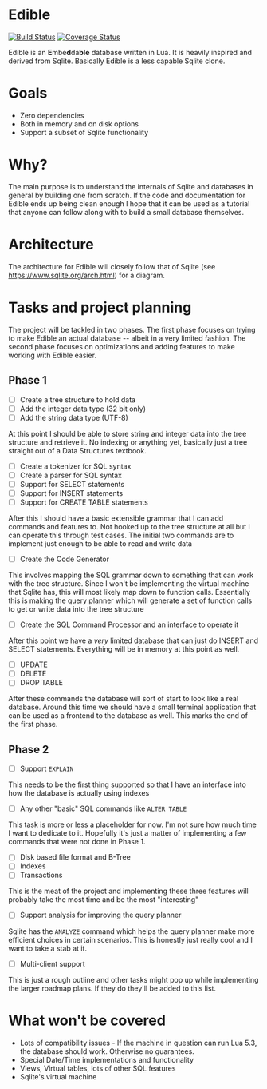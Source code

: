 # Edible
[![Build Status](https://travis-ci.org/aweidner/edible.svg?branch=master)](https://travis-ci.org/aweidner/edible)
[![Coverage Status](https://coveralls.io/repos/github/aweidner/edible/badge.svg?branch=master)](https://coveralls.io/github/aweidner/edible?branch=master)

Edible is an **E**mbe**d**da**ble** database written in Lua.  It is heavily inspired and derived from
Sqlite. Basically Edible is a less capable Sqlite clone.

# Goals

* Zero dependencies 
* Both in memory and on disk options
* Support a subset of Sqlite functionality

# Why? 

The main purpose is to understand the internals of Sqlite and databases in general by building one
from scratch.  If the code and
documentation for Edible ends up being clean enough I hope that it can be used as
a tutorial that anyone can follow along with to build a small database themselves.

# Architecture

The architecture for Edible will closely follow that of Sqlite (see https://www.sqlite.org/arch.html)
for a diagram.

# Tasks and project planning 

The project will be tackled in two phases. The first
phase focuses on trying to make Edible an actual database -- albeit in a very limited fashion.
The second phase focuses on optimizations and adding features to make working with Edible easier.

## Phase 1

- [ ] Create a tree structure to hold data
- [ ] Add the integer data type (32 bit only)
- [ ] Add the string data type (UTF-8)

At this point I should be able to store string and integer data into the tree structure and retrieve it.  No indexing
or anything yet, basically just a tree straight out of a Data Structures textbook.

- [ ] Create a tokenizer for SQL syntax
- [ ] Create a parser for SQL syntax
- [ ] Support for SELECT statements
- [ ] Support for INSERT statements
- [ ] Support for CREATE TABLE statements

After this I should have a basic extensible grammar that I can add commands and features to.  Not hooked up to the tree
structure at all but I can operate this through test cases.  The initial two commands are to implement just enough to be
able to read and write data

- [ ] Create the Code Generator

This involves mapping the SQL grammar down to something that can work with the tree structure.  Since I won't be implementing
the virtual machine that Sqlite has, this will most likely map down to function calls.  Essentially this is making the query 
planner which will generate a set of function calls to get or write data into the tree structure

- [ ] Create the SQL Command Processor and an interface to operate it

After this point we have a *very* limited database that can just do INSERT and SELECT statements.  Everything will be
in memory at this point as well.

- [ ] UPDATE
- [ ] DELETE
- [ ] DROP TABLE

After these commands the database will sort of start to look like a real database.  Around this time we should have a small terminal
application that can be used as a frontend to the database as well.  This marks the end of the first phase.

## Phase 2

- [ ] Support `EXPLAIN`

This needs to be the first thing supported so that I have an interface into how the database is actually using indexes

- [ ] Any other "basic" SQL commands like `ALTER TABLE`

This task is more or less a placeholder for now.  I'm not sure how much time I want to dedicate to it.  Hopefully it's just
a matter of implementing a few commands that were not done in Phase 1.

- [ ] Disk based file format and B-Tree
- [ ] Indexes
- [ ] Transactions

This is the meat of the project and implementing these three features will probably take the most time and be the most "interesting"

- [ ] Support analysis for improving the query planner 

Sqlite has the `ANALYZE` command which helps the query planner make more efficient choices in certain scenarios.  This is honestly just
really cool and I want to take a stab at it.

- [ ] Multi-client support

This is just a rough outline and other tasks might pop up while implementing the larger roadmap plans.  If they do they'll be added to
this list.

# What won't be covered

* Lots of compatibility issues - If the machine in question can run Lua 5.3, the database should work.  Otherwise no guarantees.
* Special Date/Time implementations and functionality
* Views, Virtual tables, lots of other SQL features
* Sqlite's virtual machine

